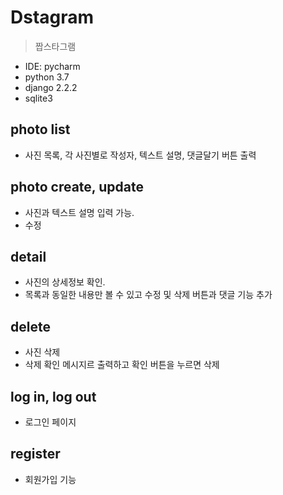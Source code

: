 Dstagram
==========

> 짭스타그램 

- IDE: pycharm
- python 3.7
- django 2.2.2
- sqlite3

photo list
------------
- 사진 목록, 각 사진별로 작성자, 텍스트 설명, 댓글달기 버튼 출력

photo create, update
------------
- 사진과 텍스트 설명 입력 가능.
- 수정

detail
--------
- 사진의 상세정보 확인.
- 목록과 동일한 내용만 볼 수 있고 수정 및 삭제 버튼과 댓글 기능 추가

delete
------
- 사진 삭제
- 삭제 확인 메시지르 출력하고 확인 버튼을 누르면 삭제

log in, log out
----------------
- 로그인 페이지

register
---------
- 회원가입 기능


